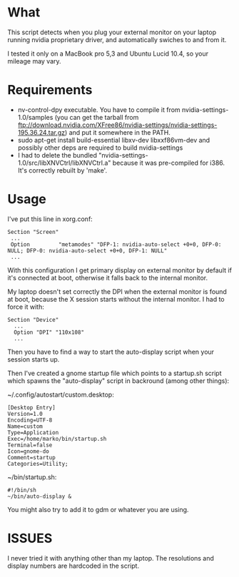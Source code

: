 What
====

This script detects when you plug your external monitor on your laptop running nvidia proprietary driver, and automatically swiches to and from it.

I tested it only on a MacBook pro 5,3 and Ubuntu Lucid 10.4, so your mileage may vary.

Requirements
============

 * nv-control-dpy executable. You have to compile it from nvidia-settings-1.0/samples (you can get the tarball from ftp://download.nvidia.com/XFree86/nvidia-settings/nvidia-settings-195.36.24.tar.gz) and put it somewhere in the PATH.
 * sudo apt-get install build-essential libxv-dev libxxf86vm-dev    and possibly other deps are required to build nvidia-settings
 * I had to delete the bundled "nvidia-settings-1.0/src/libXNVCtrl/libXNVCtrl.a" because it was pre-compiled for i386. It's correctly rebuilt by 'make'.
 
Usage
=====

I've put this line in xorg.conf:


	  
    Section "Screen"
	 ...
	 Option         "metamodes" "DFP-1: nvidia-auto-select +0+0, DFP-0: NULL; DFP-0: nvidia-auto-select +0+0, DFP-1: NULL"
	 ...

With this configuration I get primary display on external monitor by default if it's connected at boot, otherwise it falls back to the internal monitor.

My laptop doesn't set correctly the DPI when the external monitor is found at boot, because the X session starts without the internal monitor. I had to force it with:

    Section "Device"
	  ...
	  Option "DPI" "110x108"
	  ...
	 
Then you have to find a way to start the auto-display script when your session starts up.
	
Then I've created a gnome startup file which points to a startup.sh script which spawns the "auto-display" script in backround (among other things):

~/.config/autostart/custom.desktop:

    [Desktop Entry]
	Version=1.0
	Encoding=UTF-8
	Name=custom
	Type=Application
	Exec=/home/marko/bin/startup.sh
	Terminal=false
	Icon=gnome-do
	Comment=startup
	Categories=Utility;

~/bin/startup.sh:

    #!/bin/sh
	~/bin/auto-display &

You might also try to add it to gdm or whatever you are using.

ISSUES
======

I never tried it with anything other than my laptop. The resolutions and display numbers are hardcoded in the script.
